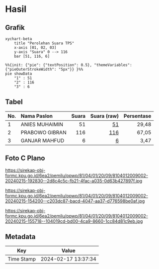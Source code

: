 # Hasil

## Grafik

```mermaid
xychart-beta
    title "Perolehan Suara TPS"
    x-axis [01, 02, 03]
    y-axis "Suara" 0 --> 116
    bar [51, 116, 6]
```

```mermaid
%%{init: {"pie": {"textPosition": 0.5}, "themeVariables": {"pieOuterStrokeWidth": "5px"}} }%%
pie showData
    "1" : 51
    "2" : 116
    "3" : 6
```

## Tabel

| No. | Nama Paslon    | Suara | Suara (raw) | Persentase |
|:--- |:-------------- | -----:| -----------:| ----------:|
| 1   | ANIES MUHAIMIN | 51    | [51][p-1]   | 29,48      |
| 2   | PRABOWO GIBRAN | 116   | [116][p-2]  | 67,05      |
| 3   | GANJAR MAHFUD  | 6     | [6][p-3]    | 3,47       |


[p-1]: https://github.com/gigit-pemilu/pemilu-2024-81-maluku/blob/main/pilpres/hitung-suara/sub/81-maluku/sub/04-buru/sub/01-namlea/sub/2009-siahoni/sub/002-tps/sub/paslon-1.txt
[p-2]: https://github.com/gigit-pemilu/pemilu-2024-81-maluku/blob/main/pilpres/hitung-suara/sub/81-maluku/sub/04-buru/sub/01-namlea/sub/2009-siahoni/sub/002-tps/sub/paslon-2.txt
[p-3]: https://github.com/gigit-pemilu/pemilu-2024-81-maluku/blob/main/pilpres/hitung-suara/sub/81-maluku/sub/04-buru/sub/01-namlea/sub/2009-siahoni/sub/002-tps/sub/paslon-3.txt

## Foto C Plano

https://sirekap-obj-formc.kpu.go.id/6ea2/pemilu/ppwp/81/04/01/20/09/8104012009002-20240215-192830--2d8c4c5c-fb21-4fac-a035-0d63b427897f.jpg

https://sirekap-obj-formc.kpu.go.id/6ea2/pemilu/ppwp/81/04/01/20/09/8104012009002-20240215-154200--c203dc87-bacd-4047-aa37-d776598be0af.jpg

https://sirekap-obj-formc.kpu.go.id/6ea2/pemilu/ppwp/81/04/01/20/09/8104012009002-20240215-155718--104019cd-bd00-4ca9-8660-1cc84d81c9eb.jpg


## Metadata

| Key        | Value               |
| ---------- | ------------------- |
| Time Stamp | 2024-02-17 13:37:34 |



